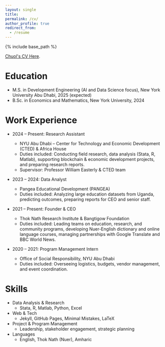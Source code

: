```yaml
---
layout: single
title:
permalink: /cv/
author_profile: true
redirect_from:
  - /resume
---
```


{% include base_path %}

 [Chuol's CV Here](/files/ChuolRueiDengBerkeley.pdf).

Education
======
* M.S. in Development Engineering (AI and Data Science focus), New York University Abu Dhabi, 2025 (expected)  
* B.Sc. in Economics and Mathematics, New York University, 2024  

Work Experience
======
* 2024 – Present: Research Assistant  
  * NYU Abu Dhabi – Center for Technology and Economic Development (CTED) & Africa House  
  * Duties included: Conducting field research, data analysis (Stata, R, Matlab), supporting blockchain & economic development projects, and preparing research reports.  
  * Supervisor: Professor William Easterly & CTED team  

* 2023 – 2024: Data Analyst  
  * Pangea Educational Development (PANGEA)  
  * Duties included: Analyzing large education datasets from Uganda, predicting outcomes, preparing reports for CEO and senior staff.  

* 2021 – Present: Founder & CEO  
  * Thok Nath Research Institute & Bangtigow Foundation  
  * Duties included: Leading teams on education, research, and community programs, developing Nuer-English dictionary and online language courses, managing partnerships with Google Translate and BBC World News.  

* 2020 – 2021: Program Management Intern  
  * Office of Social Responsibility, NYU Abu Dhabi  
  * Duties included: Overseeing logistics, budgets, vendor management, and event coordination.  

Skills
======
* Data Analysis & Research  
  * Stata, R, Matlab, Python, Excel  
* Web & Tech  
  * Jekyll, GitHub Pages, Minimal Mistakes, LaTeX  
* Project & Program Management  
  * Leadership, stakeholder engagement, strategic planning  
* Languages  
  * English, Thok Nath (Nuer), Amharic



